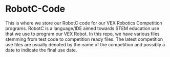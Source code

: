 RobotC-Code
===========

This is where we store our RobotC code for our VEX Robotics Competition programs.
RobotC is a language/IDE aimed towards STEM education use that we use to program
our VEX Robot. In this repo, we have various files stemming from test code to
competition ready files. The latest competition use files are usually denoted by
the name of the competition and possibly a date to indicate the final use date.
